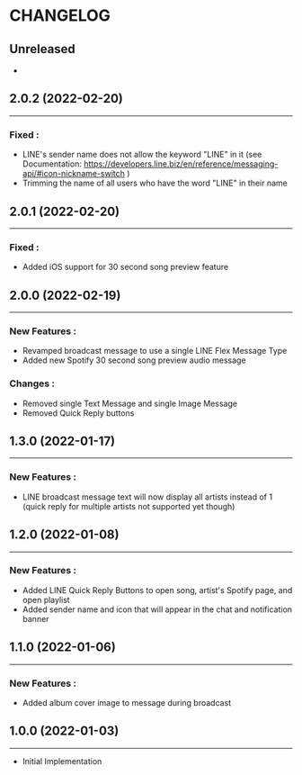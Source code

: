 # CHANGELOG


## Unreleased
- 

## 2.0.2 (2022-02-20)
---
### Fixed :
- LINE's sender name does not allow the keyword "LINE" in it (see Documentation: https://developers.line.biz/en/reference/messaging-api/#icon-nickname-switch )
- Trimming the name of all users who have the word "LINE" in their name


## 2.0.1 (2022-02-20)
---
### Fixed :
- Added iOS support for 30 second song preview feature

## 2.0.0 (2022-02-19)
---
### New Features :
- Revamped broadcast message to use a single LINE Flex Message Type
- Added new Spotify 30 second song preview audio message

### Changes :
- Removed single Text Message and single Image Message
- Removed Quick Reply buttons

## 1.3.0  (2022-01-17)
---
### New Features :
- LINE broadcast message text will now display all artists instead of 1 (quick reply for multiple artists not supported yet though)

## 1.2.0  (2022-01-08)
---
### New Features :
- Added LINE Quick Reply Buttons to open song, artist's Spotify page, and open playlist
- Added sender name and icon that will appear in the chat and notification banner

## 1.1.0  (2022-01-06)
---
### New Features :
- Added album cover image to message during broadcast

## 1.0.0  (2022-01-03)
---
- Initial Implementation